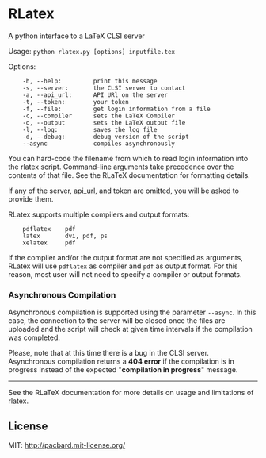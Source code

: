 # RLatex

A python interface to a LaTeX CLSI server

Usage: `python rlatex.py [options] inputfile.tex`

Options:
```
    -h, --help:         print this message
    -s, --server:       the CLSI server to contact
    -a, --api_url:      API URl on the server
    -t, --token:        your token
    -f, --file:         get login information from a file
    -c, --compiler      sets the LaTeX Compiler
    -o, --output        sets the LaTeX output file
    -l, --log:          saves the log file
    -d, --debug:        debug version of the script
    --async             compiles asynchronously
```
You can hard-code the filename from which to read login information into
the rlatex script. Command-line arguments take precedence over
the contents of that file. See the RLaTeX documentation for formatting
details.

If any of the server, api_url, and token are omitted, you will be
asked to provide them.

RLatex supports multiple compilers and output formats:
```
    pdflatex    pdf
    latex       dvi, pdf, ps
    xelatex     pdf
```
If the compiler and/or the output format are not specified as arguments,
RLatex will use ```pdflatex``` as compiler and ```pdf``` as output format. For this
reason, most user will not need to specify a compiler or output formats.

### Asynchronous Compilation
Asynchronous compilation is supported using the parameter ```--async```.  In this 
case, the connection to the server will be closed once the files are uploaded and
the script will check at given time intervals if the compilation was completed.

Please, note that at this time there is a bug in the CLSI server.  Asynchronous
compilation returns a **404 error** if the compilation is in progress instead of the
expected "**compilation in progress**" message.

***

See the RLaTeX documentation for more details on usage and limitations
of rlatex.

## License

MIT: http://pacbard.mit-license.org/
